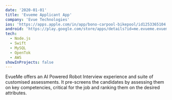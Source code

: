 ```yaml
---
date: '2020-01-01'
title: 'Evueme Applicant App'
company: 'Evue Technologies'
ios: 'https://apps.apple.com/in/app/bono-carpool-bikepool/id1253365104'
android: 'https://play.google.com/store/apps/details?id=me.evueme.evueme_bot'
tech:
  - Node.js
  - Swift
  - MySQL
  - OpenTok
  - AWS
showInProjects: false
---
```


EvueMe offers an AI Powered Robot Interview experience and suite of customised assessments. It pre-screens the candidates by assessing them on key competencies, critical for the job and ranking them on the desired attributes.
